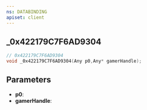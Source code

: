 ```yaml
---
ns: DATABINDING
apiset: client
---
```

## _0x422179C7F6AD9304

```c
// 0x422179C7F6AD9304
void _0x422179C7F6AD9304(Any p0,Any* gamerHandle);
```


## Parameters
* **p0**:
* **gamerHandle**:



